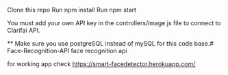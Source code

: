 Clone this repo
Run npm install
Run npm start

You must add your own API key in the controllers/image.js file to connect to Clarifai API.

** Make sure you use postgreSQL instead of mySQL for this code base.# Face-Recognition-API
face recognition api

for working app check https://smart-facedetector.herokuapp.com/  